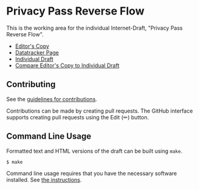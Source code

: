 <!-- regenerate: on (set to off if you edit this file) -->

# Privacy Pass Reverse Flow

This is the working area for the individual Internet-Draft, "Privacy Pass Reverse Flow".

* [Editor's Copy](https://thibmeu.github.io/draft-meunier-privacypass-reverse-flow-informational/#go.draft-meunier-privacypass-reverse-flow.html)
* [Datatracker Page](https://datatracker.ietf.org/doc/draft-meunier-privacypass-reverse-flow)
* [Individual Draft](https://datatracker.ietf.org/doc/html/draft-meunier-privacypass-reverse-flow)
* [Compare Editor's Copy to Individual Draft](https://thibmeu.github.io/draft-meunier-privacypass-reverse-flow-informational/#go.draft-meunier-privacypass-reverse-flow.diff)


## Contributing

See the
[guidelines for contributions](https://github.com/thibmeu/draft-meunier-privacypass-reverse-flow-informational/blob/main/CONTRIBUTING.md).

Contributions can be made by creating pull requests.
The GitHub interface supports creating pull requests using the Edit (✏) button.


## Command Line Usage

Formatted text and HTML versions of the draft can be built using `make`.

```sh
$ make
```

Command line usage requires that you have the necessary software installed.  See
[the instructions](https://github.com/martinthomson/i-d-template/blob/main/doc/SETUP.md).

